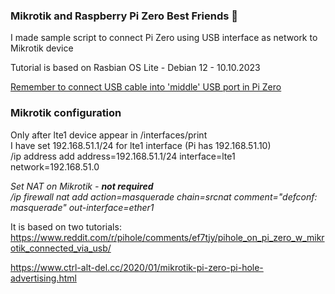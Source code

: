 ### Mikrotik and Raspberry Pi Zero Best Friends 🙂

I made sample script to connect Pi Zero using USB interface as network to Mikrotik device

Tutorial is based on Rasbian OS Lite - Debian 12 - 10.10.2023

<u>Remember to connect USB cable into 'middle' USB port in Pi Zero</u>

### Mikrotik configuration
Only after lte1 device appear in /interfaces/print <br>
I have set 192.168.51.1/24 for lte1 interface (Pi has 192.168.51.10) <br>
/ip address add address=192.168.51.1/24 interface=lte1 network=192.168.51.0

<i>Set NAT on Mikrotik - <b>not required </b><br>
/ip firewall nat add action=masquerade chain=srcnat comment="defconf: masquerade" out-interface=ether1 </i>

It is based on two tutorials:
https://www.reddit.com/r/pihole/comments/ef7tjy/pihole_on_pi_zero_w_mikrotik_connected_via_usb/

https://www.ctrl-alt-del.cc/2020/01/mikrotik-pi-zero-pi-hole-advertising.html

